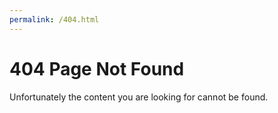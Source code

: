 ```yaml
---
permalink: /404.html
---
```


# 404 Page Not Found

Unfortunately the content you are looking for cannot be found.
